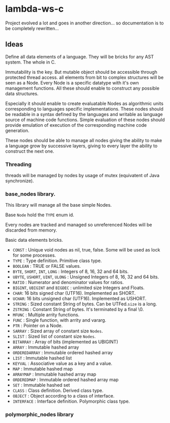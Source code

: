 lambda-ws-c
===========

Project evolved a lot and goes in another direction... so documentation is to be completely rewritten...

Ideas
-----

Define all data elements of a language. They will be bricks for any AST system. The whole in C.

Immutability is the key. But mutable object should be accessible through protected thread access. all elements from bit to complex structures will be seen as a Node. Every Node is a specific datatype with it's own management functions. All these should enable to construct any possible data structures.

Especially it should enable to create evaluatable Nodes as algorithmic units corresponding to languages specific implementations. These nodes should be readable in a syntax defined by the languages and writable as language source of machine code functions. Simple evaluation of these nodes should provide emulation of execution of the corresponding machine code generation.

These nodes should be able to manage all nodes giving the ability to make a language grow by successive layers, giving to every layer the ability to construct the next one.

### Threading

threads will be managed by nodes by usage of mutex (equivatent of Java synchronize).

### base_nodes library.

This library will manage all the base simple Nodes.

Base `Node` hold the `TYPE` enum id.

Every nodes are tracked and managed so unreferenced Nodes will be discarded from memory.

Basic data elements bricks.

-	`CONST` : Unique void nodes as nil, true, false. Some will be used as lock for some processes.
-	`TYPE` : Type definition. Primitive class type.
-	`BOOLEAN` : TRUE or FALSE values.
-	`BYTE`, `SHORT`, `INT`, `LONG` : Integers of 8, 16, 32 and 64 bits.
-	`UBYTE`, `USHORT`, `UINT`, `ULONG` : Unsigned Integers of 8, 16, 32 and 64 bits.
-	`RATIO` : Numerator and denominator values for ratios.
-	`BIGINT`, `UBIGINT` and `BIGDEC` : unlimited size Integers and Floats.
-	`CHAR`: 16 bits signed char (UTF16). Implemented as SHORT.
-	`UCHAR`: 16 bits unsigned char (UTF16). Implemented as USHORT.
-	`STRING` : Sized constant String of bytes. Can be UTFed.`size` is a long.
-	`ZSTRING` : Constant String of bytes. It's terminated by a final \0.
-	`MFUNC` : Multiple arrity functions.
-	`FUNC` : Single function, with arrity and vararg.
-	`PTR` : Pointer on a Node.
-	`SARRAY` : Sized array of constant size `Nodes`.
-	`SLIST` : Sized list of constant size `Nodes`.
-	`BITARRAY` : Array of bits (implemented as UBIGINT)
-	`ARRAY` : Immutable hashed array
-	`ORDEREDARRAY` : Immutable ordered hashed array
-	`LIST` : Immutable hashed list
-	`KEYVAL` : Associative value as a key and a value.
-	`MAP` : Immutable hashed map
-	`ARRAYMAP` : Immutable hashed array map
-	`ORDEREDMAP` : Immutable ordered hashed array map
-	`SET` : Immutable hashed set
-	`CLASS` : Class definition. Derived class type.
-	`OBJECT` : Object according to a class of interface.
-	`INTERFACE` : Interface definition. Polymorphic class type.

### polymorphic_nodes library
